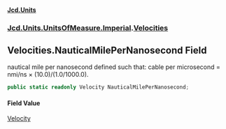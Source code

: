 #### [Jcd.Units](index.md 'index')

### [Jcd.Units.UnitsOfMeasure.Imperial](Jcd.Units.UnitsOfMeasure.Imperial.md 'Jcd.Units.UnitsOfMeasure.Imperial').[Velocities](Velocities.md 'Jcd.Units.UnitsOfMeasure.Imperial.Velocities')

## Velocities.NauticalMilePerNanosecond Field

nautical mile per nanosecond defined such that: cable per microsecond = nmi/ns × (10.0)/(1.0/1000.0).

```csharp
public static readonly Velocity NauticalMilePerNanosecond;
```

#### Field Value

[Velocity](Velocity.md 'Jcd.Units.UnitTypes.Velocity')